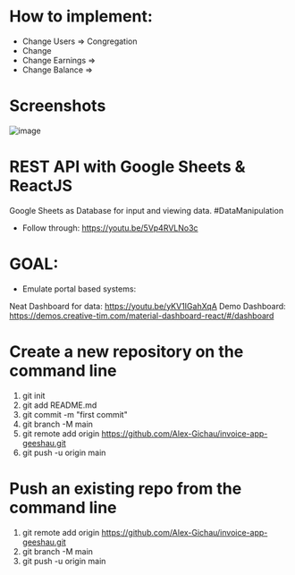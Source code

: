 # How to implement: 
* Change Users => Congregation
* Change 
* Change Earnings => 
* Change Balance => 

# Screenshots
![image](https://user-images.githubusercontent.com/52883664/197789872-ae394fbc-4d3f-4afc-b341-fd0c6edad9c6.png)


# REST API with Google Sheets & ReactJS
Google Sheets as Database for input and viewing data. #DataManipulation
* Follow through: https://youtu.be/5Vp4RVLNo3c

# GOAL: 
* Emulate portal based systems: 

Neat Dashboard for data: 
https://youtu.be/yKV1IGahXqA
Demo Dashboard: https://demos.creative-tim.com/material-dashboard-react/#/dashboard

# Create a new repository on the command line
1. git init
2. git add README.md
3. git commit -m "first commit"
4. git branch -M main
5. git remote add origin https://github.com/Alex-Gichau/invoice-app-geeshau.git
6. git push -u origin main

# Push an existing repo from the command line
1. git remote add origin https://github.com/Alex-Gichau/invoice-app-geeshau.git
2. git branch -M main
3. git push -u origin main
